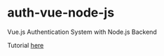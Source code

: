 # auth-vue-node-js
Vue.js Authentication System with Node.js Backend

Tutorial [here](https://blog.jscrambler.com/vue-js-authentication-system-with-node-js-backend/)
